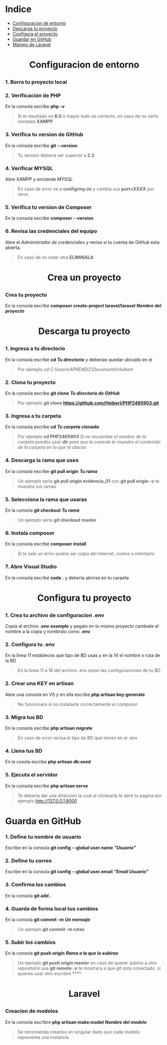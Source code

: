 # Indice
- [Configuracion de entorno](#configuracion-de-entorno)
- [Descarga tu proyecto](#descarga-tu-proyecto)
- [Configura el proyecto](#configura-tu-proyecto)
- [Guardar en GitHub](#guarda-en-github)
- [Manejo de Laravel](#laravel)
# <p align="center">Configuracion de entorno</p>
### 1. Borra tu proyecto local
### 2. Verificación de PHP 
En la consola escribe **php -v**
> Si el resultado es **8.0** o mayor todo es correcto, en caso de no serlo reinstala **XAMPP**
### 3. Verifica tu version de GitHub
En la consola escribe **git --version** 
> Tu version deberia ser superior a **2.2**
### 4. Verificar MYSQL
Abre XAMPP y enciende MYSQL 
> En caso de error ve a **config/my.ini** y cambia sus **port=XXXX** por otros
### 5. Verifica tu version de Composer
En la consola escribe **composer --version**
### 6. Revisa las credenciales del equipo
Abre el *Administrador de credenciales* y revisa si tu cuenta de GitHub esta abierta.
> En caso de no estar otra **ELIMINALA**
# <p align="center">Crea un proyecto</p>
### Crea tu proyecto
En la consola escribe **composer create-project laravel/laravel** ***Nombre del proyecto***
# <p align="center">Descarga tu proyecto</p>
### 1. Ingresa a tu directorio
En la consola escribe **cd** ***Tu directorio*** y deberias quedar ubicado en el
> Por ejemplo *cd C:\Users\APRENDIZ\Documents\Heibert*
### 2. Clona tu proyecto
En la consola escribe **git clone** ***Tu directorio de GitHub***
> Por ejemplo **git clone https://github.com/Heibert/PHP2465903.git**
### 3. Ingresa a tu carpeta
En la consola escribe **cd** ***Tu carpeta clonada***
> Por ejemplo **cd PHP2465903** *Si no recuerdas el nombre de la carpeta puedes usar **dir** para que la consola te muestre el contenido de la carpeta en la que te ubicas*
### 4. Descarga la rama que uses
En la consola escribe **git pull origin** ***Tu rama*** 
>Un ejemplo seria **git pull origin evidencia_01** con **git pull origin -v** te muestra tus ramas
### 5. Selecciona la rama que usaras
En la consola **git checkout** ***Tu rama***
>Un ejemplo seria **git checkout master**
### 6. Instala composer
En la consola escribe **composer install**
> Si te sale un error podria ser culpa del internet, vuelve a intentarlo
### 7. Abre Visual Studio
En la consola escribe **code .** y deberia abrirse en tu carpeta
# <p align="center">Configura tu proyecto</p>
### 1. Crea tu archivo de configuracion .env
Copia el archivo **.env.example** y pegalo en tu mismo proyecto cambiale el nombre a la copia y nombralo como **.env**
### 2. Configura tu .env
En la linea 11 estableces que tipo de BD usas y en la 14 el nombre o ruta de la BD
> En la linea 11 a 16 del archivo .env estan las configuraciones de tu BD
### 2. Crear una KEY en artisan
Abre una consola en VS y en ella escribe **php artisan key:generate**
> No funcionara si no instalaste correctamente el *composer*
### 3. Migra tus BD
En la consola escribe **php artisan migrate**
> En caso de error revisa el tipo de BD que tienes en el .env
### 4. Llena tus BD
En la cosola escribe **php artisan db:seed**
### 5. Ejecuta el servidor
En la consola escribe **php artisan serve**
>Te deberia dar una direccion la cual al clickearla te abre tu pagina por ejemplo *http://127.0.0.1:8000*
# Guarda en GitHub
### 1. Define tu nombre de usuario 
Escribe en la consola **git config --global user.name** ***"Usuario"***
### 2. Define tu correo
Escribe en la consola **git config --global user.email** ***"Email Usuario"***
### 3. Confirma los cambios
En la consola **git add .**
### 4. Guarda de forma local tus cambios
En la consola **git commit -m** ***Un mensaje***
>Un ejemplo **git commit -m rutas**
### 5. Subir los cambios
En la consola **git push origin** ***Rama a la que lo subiras***
>Un ejemplo **git push origin master** en caso de querer subirlo a otro repositorio usa **git remote -v** te mostrara a que git esta conectado, si quieres usar otro escribre ****
# <p align="center">Laravel</p>
### Creacion de modelos
En la consola escribre **php artisan make:model** ***Nombre del modelo***
>Se recomienda crearlos en singular dado que cada modelo representa una instancia